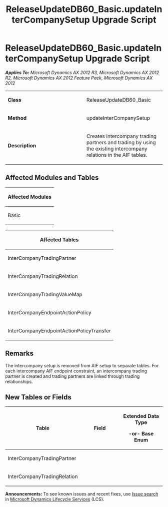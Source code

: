 ﻿---
title: ReleaseUpdateDB60_Basic.updateInterCompanySetup Upgrade Script
TOCTitle: ReleaseUpdateDB60_Basic.updateInterCompanySetup Upgrade Script
ms:assetid: d4d54e4b-8f12-3d89-2db0-87114ec8bf94
ms:mtpsurl: https://msdn.microsoft.com/en-us/library/JJ687008(v=AX.60)
ms:contentKeyID: 49711456
ms.date: 05/18/2015
mtps_version: v=AX.60
---

# ReleaseUpdateDB60\_Basic.updateInterCompanySetup Upgrade Script 


_**Applies To:** Microsoft Dynamics AX 2012 R3, Microsoft Dynamics AX 2012 R2, Microsoft Dynamics AX 2012 Feature Pack, Microsoft Dynamics AX 2012_

<table>
<colgroup>
<col style="width: 50%" />
<col style="width: 50%" />
</colgroup>
<tbody>
<tr class="odd">
<td><p><strong>Class</strong></p></td>
<td><p>ReleaseUpdateDB60_Basic</p></td>
</tr>
<tr class="even">
<td><p><strong>Method</strong></p></td>
<td><p>updateInterCompanySetup</p></td>
</tr>
<tr class="odd">
<td><p><strong>Description</strong></p></td>
<td><p>Creates intercompany trading partners and trading by using the existing intercompany relations in the AIF tables.</p></td>
</tr>
</tbody>
</table>


## Affected Modules and Tables

<table>
<colgroup>
<col style="width: 100%" />
</colgroup>
<thead>
<tr class="header">
<th><p>Affected Modules</p></th>
</tr>
</thead>
<tbody>
<tr class="odd">
<td><p>Basic</p></td>
</tr>
</tbody>
</table>


<table>
<colgroup>
<col style="width: 100%" />
</colgroup>
<thead>
<tr class="header">
<th><p>Affected Tables</p></th>
</tr>
</thead>
<tbody>
<tr class="odd">
<td><p>InterCompanyTradingPartner</p></td>
</tr>
<tr class="even">
<td><p>InterCompanyTradingRelation</p></td>
</tr>
<tr class="odd">
<td><p>InterCompanyTradingValueMap</p></td>
</tr>
<tr class="even">
<td><p>InterCompanyEndpointActionPolicy</p></td>
</tr>
<tr class="odd">
<td><p>InterCompanyEndpointActionPolicyTransfer</p></td>
</tr>
</tbody>
</table>


## Remarks

The intercompany setup is removed from AIF setup to separate tables. For each intercompany AIF endpoint constraint, an intercompany trading partner is created and trading partners are linked through trading relationships.

## New Tables or Fields

<table>
<colgroup>
<col style="width: 33%" />
<col style="width: 33%" />
<col style="width: 33%" />
</colgroup>
<thead>
<tr class="header">
<th><p>Table</p></th>
<th><p>Field</p></th>
<th><p>Extended Data Type</p>
<p>-or- Base Enum</p></th>
</tr>
</thead>
<tbody>
<tr class="odd">
<td><p>InterCompanyTradingPartner</p></td>
<td><p></p></td>
<td><p></p></td>
</tr>
<tr class="even">
<td><p>InterCompanyTradingRelation</p></td>
<td><p></p></td>
<td><p></p></td>
</tr>
</tbody>
</table>

  
**Announcements:** To see known issues and recent fixes, use [Issue search](http://go.microsoft.com/fwlink/?linkid=389258) in [Microsoft Dynamics Lifecycle Services](http://go.microsoft.com/fwlink/?linkid=306505) (LCS).

